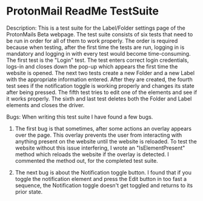 # ProtonMail ReadMe TestSuite
Description:
This is a test suite for the Label/Folder settings page of the ProtonMails Beta webpage. The test suite consists of six tests that need to be run in order for all of them to work properly. The order is required because when testing, after the first time the tests are run, logging in is mandatory and logging in with every test would become time-consuming. The first test is the "Login" test. The test enters correct login credentials, logs-in and closes down the pop-up which appears the first time the website is opened. The next two tests create a new Folder and a new Label with the appropriate information entered. After they are created, the fourth test sees if the notification toggle is working properly and changes its state after being pressed. The fifth test tries to edit one of the elements and see if it works properly. The sixth and last test deletes both the Folder and Label elements and closes the driver.

Bugs:
When writing this test suite I have found a few bugs.
1. The first bug is that sometimes, after some actions an overlay appears over the page. This overlay prevents the user from interacting with anything present on the website until the website is reloaded. To test the website without this issue interfering, I wrote an "IsElementPresent" method which reloads the website if the overlay is detected. I commented the method out, for the completed test suite. 

2. The next bug is about the Notification toggle button. I found that if you toggle the notification element and press the Edit button in too fast a sequence, the Notification toggle doesn't get toggled and returns to its prior state.
